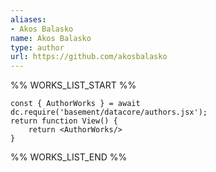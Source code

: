```yaml
---
aliases:
- Akos Balasko
name: Akos Balasko
type: author
url: https://github.com/akosbalasko
---
```



%% WORKS_LIST_START %%

```datacorejsx
const { AuthorWorks } = await dc.require('basement/datacore/authors.jsx');
return function View() {
    return <AuthorWorks/>
}
```
%% WORKS_LIST_END %%